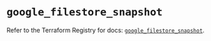 # `google_filestore_snapshot`

Refer to the Terraform Registry for docs: [`google_filestore_snapshot`](https://registry.terraform.io/providers/hashicorp/google-beta/6.3.0/docs/resources/google_filestore_snapshot).
